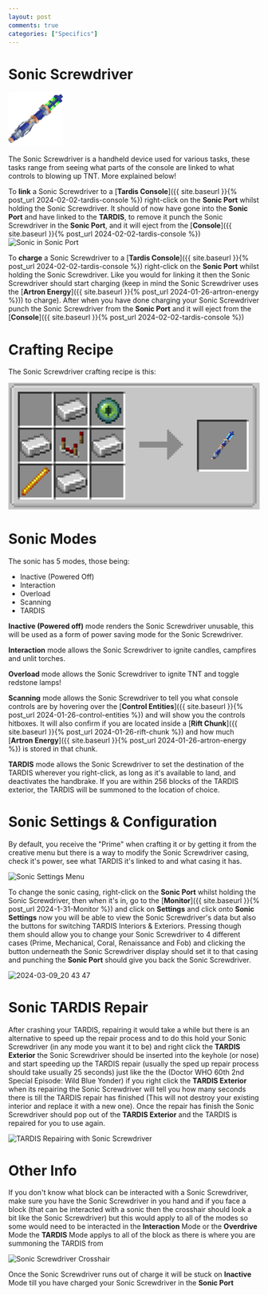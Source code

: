 ```yaml
---
layout: post
comments: true
categories: ["Specifics"]
---
```

# Sonic Screwdriver    
![Mechanical Sonic Screwdriver](../assets/mechanical.png)

The Sonic Screwdriver is a handheld device used for various tasks, these tasks range from seeing what parts of the console are linked to what controls to blowing up TNT. More explained below!

To **link** a Sonic Screwdriver to a [**Tardis Console**]({{ site.baseurl }}{% post_url 2024-02-02-tardis-console %}) right-click on the **Sonic Port** whilst holding the Sonic Screwdriver. It should of now have gone into the **Sonic Port** and have linked to the **TARDIS**, to remove it punch the Sonic Screwdriver in the **Sonic Port**, and it will eject from the [**Console**]({{ site.baseurl }}{% post_url 2024-02-02-tardis-console %})
![Sonic in Sonic Port](https://github.com/Loqor/ait/assets/152225935/3d84fecb-d1e2-4afc-af3b-e77b5e2ee2dc)

To **charge** a Sonic Screwdriver to a [**Tardis Console**]({{ site.baseurl }}{% post_url 2024-02-02-tardis-console %}) right-click on the **Sonic Port** whilst holding the Sonic Screwdriver. Like you would for linking it then the Sonic Screwdriver should start charging (keep in mind the Sonic Screwdriver uses the [**Artron Energy**]({{ site.baseurl }}{% post_url 2024-01-26-artron-energy %})) to charge). After when you have done charging your Sonic Screwdriver punch the Sonic Screwdriver from the **Sonic Port** and it will eject from the [**Console**]({{ site.baseurl }}{% post_url 2024-02-02-tardis-console %})

# Crafting Recipe
The Sonic Screwdriver crafting recipe is this:

![Sonic Screwdriver Recipe](../assets/sonic-crafting-recipe.png)

# Sonic Modes

The sonic has 5 modes, those being:

- Inactive (Powered Off)
- Interaction
- Overload
- Scanning
- TARDIS

**Inactive (Powered off)** mode renders the Sonic Screwdriver unusable, this will be used as a form of power saving mode for the Sonic Screwdriver.

**Interaction** mode allows the Sonic Screwdriver to ignite candles, campfires and unlit torches.

**Overload** mode allows the Sonic Screwdriver to ignite TNT and toggle redstone lamps!

**Scanning** mode allows the Sonic Screwdriver to tell you what console controls are by hovering over the [**Control Entities**]({{ site.baseurl }}{% post_url 2024-01-26-control-entities %}) and will show you the controls hitboxes. It will also confirm if you are located inside a [**Rift Chunk**]({{ site.baseurl }}{% post_url 2024-01-26-rift-chunk %}) and how much [**Artron Energy**]({{ site.baseurl }}{% post_url 2024-01-26-artron-energy %}) is stored in that chunk.

**TARDIS** mode allows the Sonic Screwdriver to set the destination of the TARDIS wherever you right-click, as long as it's available to land, and deactivates the handbrake.
If you are within 256 blocks of the TARDIS exterior, the TARDIS will be summoned to the location of choice.

# Sonic Settings & Configuration
By default, you receive the "Prime" when crafting it or by getting it from the creative menu but there is a way to modify the Sonic Screwdriver casing, check it's power, see what TARDIS it's linked to and what casing it has.

![Sonic Settings Menu](https://github.com/Loqor/ait/assets/152225935/2353f7de-332d-45e6-9d28-1d157e5e078d)


To change the sonic casing, right-click on the **Sonic Port** whilst holding the Sonic Screwdriver, then when it's in, go to the [**Monitor**]({{ site.baseurl }}{% post_url 2024-1-31-Monitor %}) and click on **Settings** and click onto **Sonic Settings** now you will be able to view the Sonic Screwdriver's data but also the buttons for switching TARDIS Interiors & Exteriors. Pressing though them should allow you to change your Sonic Screwdriver to 4 different cases (Prime, Mechanical, Coral, Renaissance and Fob) and clicking the button underneath the Sonic Screwdriver display should set it to that casing and punching the **Sonic Port** should give you back the Sonic Screwdriver.

![2024-03-09_20 43 47](https://github.com/Loqor/ait/assets/152225935/24bff48a-76d2-4102-a51d-4c32fa6ae64a)

# Sonic TARDIS Repair
After crashing your TARDIS, repairing it would take a while but there is an alternative to speed up the repair process and to do this hold your Sonic Screwdriver (in any mode you want it to be) and right click the **TARDIS Exterior** the Sonic Screwdriver should be inserted into the keyhole (or nose) and start speeding up the TARDIS repair (usually the sped up repair process should take usually 25 seconds) just like the the (Doctor WHO 60th 2nd Special Episode: Wild Blue Yonder) if you right click the **TARDIS Exterior** when its repairing the Sonic Screwdriver will tell you how many seconds there is till the TARDIS repair has finished (This will not destroy your existing interior and replace it with a new one). Once the repair has finish the Sonic Screwdriver should pop out of the **TARDIS Exterior** and the TARDIS is repaired for you to use again.

![TARDIS Repairing with Sonic Screwdriver](https://github.com/Loqor/ait/assets/152225935/67819083-c0a4-4958-a012-4ac15e81b79b)

# Other Info
If you don't know what block can be interacted with a Sonic Screwdriver, make sure you have the Sonic Screwdriver in you hand and if you face a block (that can be interacted with a sonic then the crosshair should look a bit like the Sonic Screwdriver) but this would apply to all of the modes so some would need to be interacted in the **Interaction** Mode or the **Overdrive** Mode the **TARDIS** Mode applys to all of the block as there is where you are summoning the TARDIS from

![Sonic Screwdriver Crosshair](https://github.com/Loqor/ait/assets/152225935/00fb8591-f110-461d-90dd-f9c8a97d0640)

Once the Sonic Screwdriver runs out of charge it will be stuck on **Inactive** Mode till you have charged your Sonic Screwdriver in the **Sonic Port**
